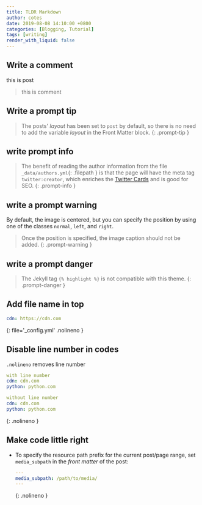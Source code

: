 ```yaml
---
title: TLDR Markdown
author: cotes
date: 2019-08-08 14:10:00 +0800
categories: [Blogging, Tutorial]
tags: [writing]
render_with_liquid: false
---
```


## Write a comment

this is post
> this is comment

## Write a prompt tip

> The posts' _layout_ has been set to `post` by default, so there is no need to add the variable _layout_ in the Front Matter block.
{: .prompt-tip }

## write prompt info

> The benefit of reading the author information from the file `_data/authors.yml`{: .filepath } is that the page will have the meta tag `twitter:creator`, which enriches the [Twitter Cards](https://developer.twitter.com/en/docs/twitter-for-websites/cards/guides/getting-started#card-and-content-attribution) and is good for SEO.
{: .prompt-info }

## write a prompt warning
By default, the image is centered, but you can specify the position by using one of the classes `normal`, `left`, and `right`.

> Once the position is specified, the image caption should not be added.
{: .prompt-warning }

## write a prompt danger

> The Jekyll tag `{% highlight %}` is not compatible with this theme.
{: .prompt-danger }

## Add file name in top

  ```yaml
  cdn: https://cdn.com
  ```
  {: file='_config.yml' .nolineno }

## Disable line number in codes

`.nolineno` removes line number

```yaml
with line number
cdn: cdn.com
python: python.com
```

```yaml
without line number
cdn: cdn.com
python: python.com
```
{: .nolineno }

## Make code little right
- To specify the resource path prefix for the current post/page range, set `media_subpath` in the _front matter_ of the post:

  ```yaml
  ---
  media_subpath: /path/to/media/
  ---
  ```
  {: .nolineno }